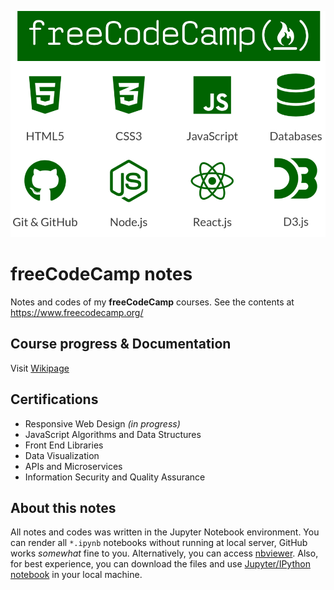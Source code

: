 ![free-code-camp](./contents/images/free-code-camp.jpg)

# freeCodeCamp notes
Notes and codes of my **freeCodeCamp** courses. See the contents at https://www.freecodecamp.org/

## Course progress & Documentation
Visit [Wikipage](https://github.com/usr-pwd/freeCodeCamp/wiki)

## Certifications
* Responsive Web Design _(in progress)_
* JavaScript Algorithms and Data Structures
* Front End Libraries
* Data Visualization
* APIs and Microservices
* Information Security and Quality Assurance

## About this notes
All notes and codes was written in the Jupyter Notebook environment. You can render all `*.ipynb` notebooks without 
running at local server, GitHub works _somewhat_ fine to you. Alternatively, you can access [nbviewer](https://nbviewer.jupyter.org/). Also, for best experience, you can download the files and use [Jupyter/IPython notebook](https://jupyter.org/) in your local machine.

